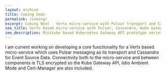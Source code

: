 ```yaml
---
layout: archive
title: Coming Soon
permalink: /coming/
excerpt: Coming Next - Vertx micro-service with Pulsar transport and Cassandra Event Source Data.
seo_title: Vertx based micro-service with Pulsar, Cassandra, Kube Gateway API, Istio Ambient Mode and Cert-Manager
seo_description: Minikube based Kubernetes Gateway API prototype series, including Istio, Vault, and Cert-Manager for a Vertx micro-service with Pulsar and Cassandra.
---
```


I am current working on developing a core functionality for a Vertx based micro-service which uses Pulsar messaging as its transport and Cassandra for Event Source Data.
Connectivity both to the micro-service and between components is TLS encrypted so the Kube Gateway API, Istio Ambient Mode and Cert-Manager are also included.

